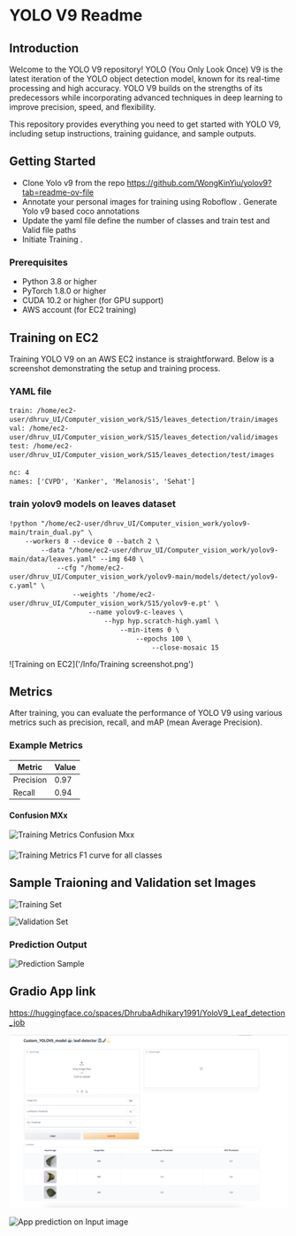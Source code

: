 # YOLO V9 Readme

## Introduction

Welcome to the YOLO V9 repository! YOLO (You Only Look Once) V9 is the latest iteration of the YOLO object detection model, known for its real-time processing and high accuracy. YOLO V9 builds on the strengths of its predecessors while incorporating advanced techniques in deep learning to improve precision, speed, and flexibility.

This repository provides everything you need to get started with YOLO V9, including setup instructions, training guidance, and sample outputs.

## Getting Started
- Clone Yolo v9 from the repo https://github.com/WongKinYiu/yolov9?tab=readme-ov-file
- Annotate your personal images for training using Roboflow . Generate Yolo v9 based coco annotations 
- Update the yaml file define the number of classes and train test and Valid file paths 
- Initiate Training . 

### Prerequisites

- Python 3.8 or higher
- PyTorch 1.8.0 or higher
- CUDA 10.2 or higher (for GPU support)
- AWS account (for EC2 training)


## Training on EC2

Training YOLO V9 on an AWS EC2 instance is straightforward. Below is a screenshot demonstrating the setup and training process.

### YAML file 

```
train: /home/ec2-user/dhruv_UI/Computer_vision_work/S15/leaves_detection/train/images
val: /home/ec2-user/dhruv_UI/Computer_vision_work/S15/leaves_detection/valid/images
test: /home/ec2-user/dhruv_UI/Computer_vision_work/S15/leaves_detection/test/images

nc: 4
names: ['CVPD', 'Kanker', 'Melanosis', 'Sehat']

```



### train yolov9 models on leaves dataset
```
!python "/home/ec2-user/dhruv_UI/Computer_vision_work/yolov9-main/train_dual.py" \
    --workers 8 --device 0 --batch 2 \
        --data "/home/ec2-user/dhruv_UI/Computer_vision_work/yolov9-main/data/leaves.yaml" --img 640 \
            --cfg "/home/ec2-user/dhruv_UI/Computer_vision_work/yolov9-main/models/detect/yolov9-c.yaml" \
                --weights '/home/ec2-user/dhruv_UI/Computer_vision_work/S15/yolov9-e.pt' \
                    --name yolov9-c-leaves \
                        --hyp hyp.scratch-high.yaml \
                            --min-items 0 \
                                --epochs 100 \
                                    --close-mosaic 15
```

![Training on EC2]('/Info/Training screenshot.png')


## Metrics

After training, you can evaluate the performance of YOLO V9 using various metrics such as precision, recall, and mAP (mean Average Precision).

### Example Metrics

| Metric   | Value  |
|----------|--------|
| Precision| 0.97   |
| Recall   | 0.94   |

#### Confusion MXx
![Training Metrics Confusion Mxx]('/Info/confusion_matrix.png')

####
![Training Metrics F1 curve for all classes]('/Info/F1_curve.png')


## Sample Traioning and Validation set Images 

![Training Set]('/Info/train_batch0.jpg')

![Validation Set]('/Info/val_batch2_labels.jpg')

### Prediction Output

![Prediction Sample]('/Info/val_batch1_pred.jpg')


## Gradio App link 

https://huggingface.co/spaces/DhrubaAdhikary1991/YoloV9_Leaf_detection_job

![App Overview on Hugging Face](https://github.com/DhrubaAdhikary/ERA_V2/blob/412a8db5456863b58ce7ca032f392473787a7f09/S15/Info/App%20Overview.png)

![App prediction on Input image]('./S15/Info/App_prediction.png')


